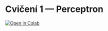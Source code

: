 # Cvičení 1 — Perceptron

[![Open In Colab](https://colab.research.google.com/assets/colab-badge.svg)](
https://colab.research.google.com/github/konyconi/UMIN_AI_exercises/blob/main/UMIN_cviceni01_perceptron.ipynb)
